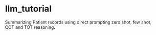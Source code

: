 # llm_tutorial
Summarizing Patient records using direct prompting zero shot, few shot, COT and TOT reasoning.
